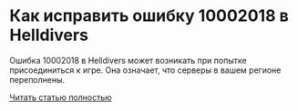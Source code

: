 # Как исправить ошибку 10002018 в Helldivers



Ошибка 10002018 в Helldivers может возникать при попытке присоединиться к игре. Она означает, что серверы в вашем регионе переполнены.

[Читать статью полностью](https://xyberbara.com/gaming/kak-ispravit-oshibku-10002018-v-helldivers/)

